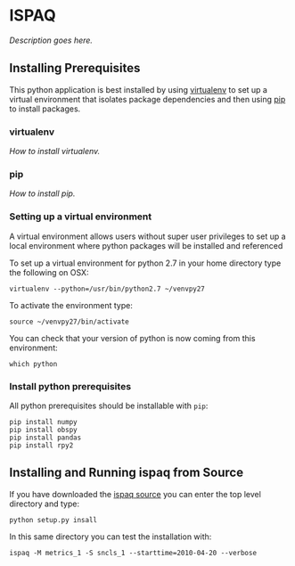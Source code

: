 # ISPAQ

*Description goes here.*

## Installing Prerequisites

This python application is best installed by using
[virtualenv](https://python-packaging-user-guide.readthedocs.org/en/latest/projects/#virtualenv)
to set up a virtual environment that isolates package dependencies and then using
[pip](https://python-packaging-user-guide.readthedocs.org/en/latest/projects/#pip)
to install packages.

### virtualenv

*How to install virtualenv.*

### pip

*How to install pip.*

### Setting up a virtual environment

A virtual environment allows users without super user privileges to set
up a local environment where python packages will be installed and referenced

To set up a virtual environment for python 2.7 in your home directory type
the following on OSX:

```virtualenv --python=/usr/bin/python2.7 ~/venvpy27```

To activate the environment type:

```source ~/venvpy27/bin/activate```

You can check that your version of python is now coming from this environment:

```which python```

### Install python prerequisites

All python prerequisites should be installable with ```pip```:

```
pip install numpy
pip install obspy
pip install pandas
pip install rpy2
```

## Installing and Running ispaq from Source

If you have downloaded the [ispaq source](https://github.com/mazamascience/ispaq) you can
enter the top level directory and type:

```python setup.py insall```

In this same directory you can test the installation with:

```ispaq -M metrics_1 -S sncls_1 --starttime=2010-04-20 --verbose```


